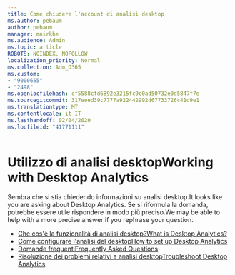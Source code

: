 ```yaml
---
title: Come chiudere l'account di analisi desktop
ms.author: pebaum
author: pebaum
manager: mnirkhe
ms.audience: Admin
ms.topic: article
ROBOTS: NOINDEX, NOFOLLOW
localization_priority: Normal
ms.collection: Adm_O365
ms.custom:
- "9000655"
- "2498"
ms.openlocfilehash: cf5588cfd6892e3215fc9c0ad50732e0d5847f7e
ms.sourcegitcommit: 317eeed39c7777a922442992d67733726c41d9e1
ms.translationtype: MT
ms.contentlocale: it-IT
ms.lasthandoff: 02/04/2020
ms.locfileid: "41771111"
---
```

# <a name="working-with-desktop-analytics"></a><span data-ttu-id="e4adc-102">Utilizzo di analisi desktop</span><span class="sxs-lookup"><span data-stu-id="e4adc-102">Working with Desktop Analytics</span></span>

<span data-ttu-id="e4adc-103">Sembra che si stia chiedendo informazioni su analisi desktop.</span><span class="sxs-lookup"><span data-stu-id="e4adc-103">It looks like you are asking about Desktop Analytics.</span></span> <span data-ttu-id="e4adc-104">Se si riformula la domanda, potrebbe essere utile rispondere in modo più preciso.</span><span class="sxs-lookup"><span data-stu-id="e4adc-104">We may be able to help with a more precise answer if you rephrase your question.</span></span>

- [<span data-ttu-id="e4adc-105">Che cos'è la funzionalità di analisi desktop?</span><span class="sxs-lookup"><span data-stu-id="e4adc-105">What is Desktop Analytics?</span></span>](https://docs.microsoft.com/configmgr/desktop-analytics/overview)
- [<span data-ttu-id="e4adc-106">Come configurare l'analisi del desktop</span><span class="sxs-lookup"><span data-stu-id="e4adc-106">How to set up Desktop Analytics</span></span>](https://docs.microsoft.com/configmgr/desktop-analytics/set-up)
- [<span data-ttu-id="e4adc-107">Domande frequenti</span><span class="sxs-lookup"><span data-stu-id="e4adc-107">Frequently Asked Questions</span></span>](https://docs.microsoft.com/configmgr/desktop-analytics/faq)
- [<span data-ttu-id="e4adc-108">Risoluzione dei problemi relativi a analisi desktop</span><span class="sxs-lookup"><span data-stu-id="e4adc-108">Troubleshoot Desktop Analytics</span></span>](https://docs.microsoft.com/configmgr/desktop-analytics/troubleshooting)